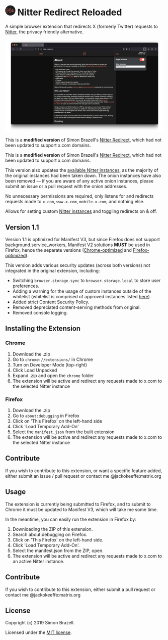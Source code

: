 # ![nitter-redirect](firefox/images/icon32.png) Nitter Redirect Reloaded

A simple browser extension that redirects X (formerly Twitter) requests to [Nitter](https://github.com/zedeus/nitter), the privacy friendly alternative.

![Firefox Screenshot](firefox/images/Screenshot%20Firefox.png)

This is a **modified version** of Simon Brazell's [Nitter Redirect](https://github.com/SimonBrazell/nitter-redirect), which had not been updated to support x.com domains.

This is a **modified version** of Simon Brazell's [Nitter Redirect](https://github.com/SimonBrazell/nitter-redirect), which had not been updated to support x.com domains. 


This version also updates the [available Nitter instances](https://status.d420.de/), as the majority of the original instances had been taken down. The onion instances have also been removed — if you are aware of any active onion instances, please submit an issue or a pull request with the onion addresses.

No unnecessary permissions are required, only listens for and redirects requests made to `x.com`, `www.x.com`, `mobile.x.com`, and nothing else.

Allows for setting custom [Nitter instances](https://status.d420.de/) and toggling redirects on & off.


## Version 1.1
Version 1.1 is optimized for Manifest V3, but since Firefox does not support background.service_workers, Manifest V2 solutions **MUST** be used in Firefox, hence the separate versions ([Chrome-optimized]() and [Firefox-optimized]()).

This version adds various security updates (across both versions) not integrated in the original extension, including:

- Switching `browser.storage.sync` to `browser.storage.local` to store user preferences.
- Adding a warning for the usage of custom instances outside of the whitelist (whitelist is comprised of approved instances listed [here](https://status.d420.de/)).
- Added strict Content Security Policy.
- Removed depreciated content-serving methods from original.
- Removed console logging.

## Installing the Extension

### Chrome
1. Download the .zip
2. Go to `chrome://extensions/` in Chrome
3. Turn on Developer Mode (top-right)
4. Click Load Unpacked
5. Expand .zip and open the `chrome` folder
6. The extension will be active and redirect any requests made to x.com to the selected Nitter instance

### Firefox
1. Download the .zip
2. Go to `about:debugging` in Firefox
3. Click on 'This Firefox' on the left-hand side
4. Click 'Load Temporary Add-On'
5. Select the `manifest.json` from the built extension
6. The extension will be active and redirect any requests made to x.com to the selected Nitter instance

## Contribute

If you wish to contribute to this extension, or want a specific feature added, either submit an issue / pull request or contact me @jackokeeffe:matrix.org

## Usage

The extension is currently being submitted to Firefox, and to submit to Chrome it must be updated to Manifest V3, which will take me some time. 

In the meantime, you can easily run the extension in Firefox by:
1. Downloading the ZIP of this extension.
1. Search about:debugging on Firefox.
2. Click on 'This Firefox' on the left-hand side.
3. Click 'Load Temporary Add-On'.
4. Select the manifest.json from the ZIP, open.
5. The extension will be active and redirect any requests made to x.com to an active Nitter instance.

## Contribute

If you wish to contribute to this extension, either submit a pull request or contact me @jackokeeffe:matrix.org

## License

Copyright (c) 2019 Simon Brazell.

Licensed under the [MIT license](LICENSE.txt).
